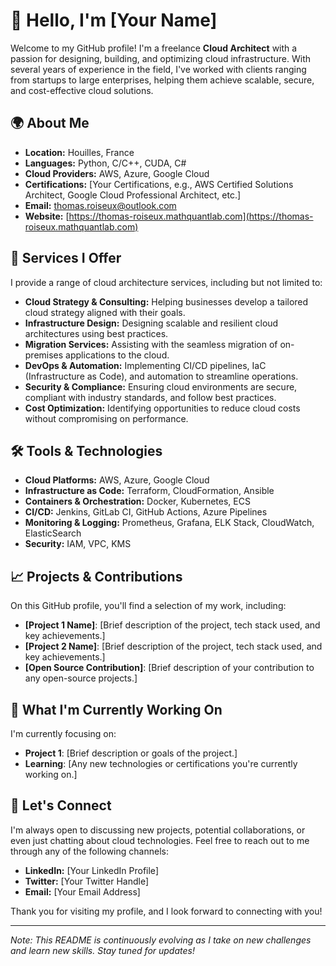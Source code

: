 # 👋 Hello, I'm [Your Name]

Welcome to my GitHub profile! I'm a freelance **Cloud Architect** with a passion for designing, building, and optimizing cloud infrastructure. With several years of experience in the field, I've worked with clients ranging from startups to large enterprises, helping them achieve scalable, secure, and cost-effective cloud solutions.

## 🌍 About Me

- **Location:** Houilles, France
- **Languages:** Python, C/C++, CUDA, C#
- **Cloud Providers:** AWS, Azure, Google Cloud
- **Certifications:** [Your Certifications, e.g., AWS Certified Solutions Architect, Google Cloud Professional Architect, etc.]
- **Email:** [thomas.roiseux@outlook.com](thomas.roiseux@outlook.com)
- **Website:** [https://thomas-roiseux.mathquantlab.com](https://thomas-roiseux.mathquantlab.com)

## 💼 Services I Offer

I provide a range of cloud architecture services, including but not limited to:

- **Cloud Strategy & Consulting:** Helping businesses develop a tailored cloud strategy aligned with their goals.
- **Infrastructure Design:** Designing scalable and resilient cloud architectures using best practices.
- **Migration Services:** Assisting with the seamless migration of on-premises applications to the cloud.
- **DevOps & Automation:** Implementing CI/CD pipelines, IaC (Infrastructure as Code), and automation to streamline operations.
- **Security & Compliance:** Ensuring cloud environments are secure, compliant with industry standards, and follow best practices.
- **Cost Optimization:** Identifying opportunities to reduce cloud costs without compromising on performance.

## 🛠️ Tools & Technologies

- **Cloud Platforms:** AWS, Azure, Google Cloud
- **Infrastructure as Code:** Terraform, CloudFormation, Ansible
- **Containers & Orchestration:** Docker, Kubernetes, ECS
- **CI/CD:** Jenkins, GitLab CI, GitHub Actions, Azure Pipelines
- **Monitoring & Logging:** Prometheus, Grafana, ELK Stack, CloudWatch, ElasticSearch
- **Security:** IAM, VPC, KMS

## 📈 Projects & Contributions

On this GitHub profile, you'll find a selection of my work, including:

- **[Project 1 Name]**: [Brief description of the project, tech stack used, and key achievements.]
- **[Project 2 Name]**: [Brief description of the project, tech stack used, and key achievements.]
- **[Open Source Contribution]**: [Brief description of your contribution to any open-source projects.]

## 🎯 What I'm Currently Working On

I'm currently focusing on:

- **Project 1**: [Brief description or goals of the project.]
- **Learning**: [Any new technologies or certifications you're currently working on.]

## 🤝 Let's Connect

I'm always open to discussing new projects, potential collaborations, or even just chatting about cloud technologies. Feel free to reach out to me through any of the following channels:

- **LinkedIn:** [Your LinkedIn Profile]
- **Twitter:** [Your Twitter Handle]
- **Email:** [Your Email Address]

Thank you for visiting my profile, and I look forward to connecting with you!

---

*Note: This README is continuously evolving as I take on new challenges and learn new skills. Stay tuned for updates!*


<!---
AiglonDore/AiglonDore is a ✨ special ✨ repository because its `README.md` (this file) appears on your GitHub profile.
You can click the Preview link to take a look at your changes.
--->

